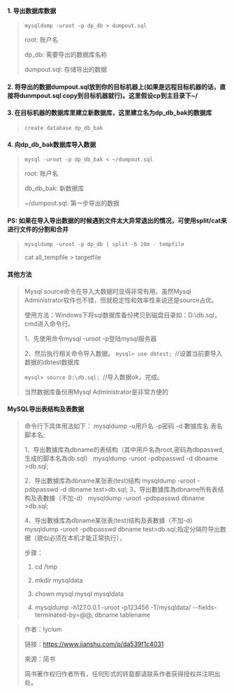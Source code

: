 #### 1. 导出数据库数据

> `mysqldump -uroot -p dp_db > dumpout.sql`
>
> root: 账户名
>
> dp_db: 需要导出的数据库名称
>
> dumpout.sql: 存储导出的数据

#### 2. 将导出的数据dumpout.sql放到你的目标机器上(如果是远程目标机器的话，直接将dunmpout.sql copy到目标机器就行)。这里假设cp到主目录下~/

#### 3. 在目标机器的数据库里建立新数据库，这里建立名为dp_db_bak的数据库

> `create database dp_db_bak`

#### 4. 向dp_db_bak数据库导入数据

> `mysql -uroot -p dp_db_bak < ~/dumpout.sql`
>
> root: 账户名
>
> db_db_bak: 新数据库
>
> ~/dumpout.sql: 第一步导出的数据

#### PS: 如果在导入导出数据的时候遇到文件太大异常退出的情况，可使用split/cat来进行文件的分割和合并

> `mysqldump -uroot -p dp_db | split -b 10m - tempfile`
>
> cat all_tempfile > targetfile

#### 其他方法

>Mysql source命令在导入大数据时显得非常有用。虽然Mysql Administrator软件也不错，但就稳定性和效率性来说还是source占优。
>
>使用方法：Windows下将sql数据库备份拷贝到磁盘目录如：D:\db.sql，cmd进入命令行。
>
>1、先使用命令mysql -uroot -p登陆mysql服务器
>
>2、然后执行相关命令导入数据。
>`mysql> use dbtest; `//设置当前要导入数据的dbtest数据库 
>
>`mysql> source D:\db.sql; `//导入数据ok，完成。
>
>当然数据库备份用Mysql Administrator是非常方便的

#### MySQL导出表结构及表数据

> 命令行下具体用法如下：  mysqldump -u用戶名 -p密码 -d 數據库名 表名 脚本名;   
>
>  1、导出數據库為dbname的表结构（其中用戶名為root,密码為dbpasswd,生成的脚本名為db.sql）    mysqldump -uroot -pdbpasswd -d dbname >db.sql;    
>
> 2、导出數據库為dbname某张表(test)结构    mysqldump -uroot -pdbpasswd -d dbname test>db.sql;    3、导出數據库為dbname所有表结构及表數據（不加-d）    mysqldump -uroot -pdbpasswd  dbname >db.sql;    
>
> 4、导出數據库為dbname某张表(test)结构及表數據（不加-d）    mysqldump -uroot -pdbpasswd dbname test>db.sql;指定分隔符导出数据（貌似必须在本机才能正常执行），
>
> 步骤：
>
> 1. cd /tmp
>
> 2. mkdir mysqldata
> 3. chown mysql:mysql mysqldata
> 4. mysqldump -h127.0.0.1 -uroot -p123456 -T/mysqldata/ --fields-terminated-by=@@, dbname tablename



> 作者：lycium
>
> 链接：https://www.jianshu.com/p/da539f1c4031
>
> 來源：简书
>
> 简书著作权归作者所有，任何形式的转载都请联系作者获得授权并注明出处。